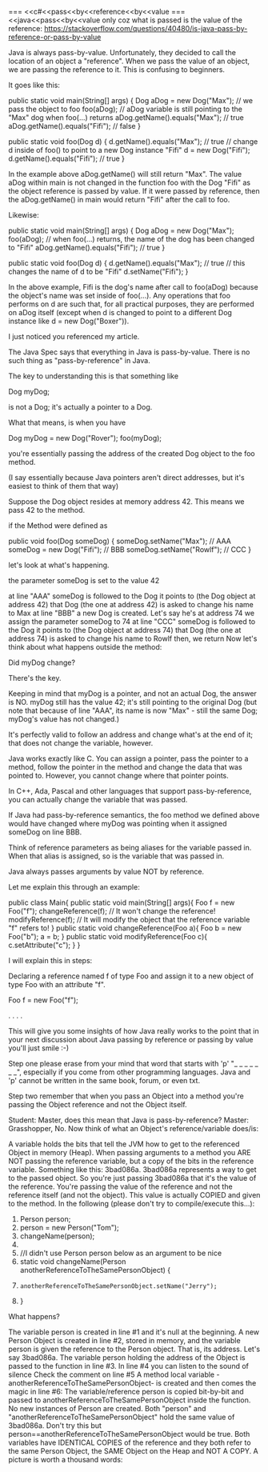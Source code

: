 
=== <<c#<<pass<<by<<reference<<by<<value
=== <<java<<pass<<by<<value only coz what is passed is the value of the reference:
https://stackoverflow.com/questions/40480/is-java-pass-by-reference-or-pass-by-value

Java is always pass-by-value. Unfortunately, they decided to call the location of an object a "reference".  When we pass the value of an object, we are passing the reference to it.  This is confusing to beginners.

It goes like this:

public static void main(String[] args) {
    Dog aDog = new Dog("Max");
    // we pass the object to foo
    foo(aDog);
    // aDog variable is still pointing to the "Max" dog when foo(...) returns
    aDog.getName().equals("Max"); // true
    aDog.getName().equals("Fifi"); // false 
}

public static void foo(Dog d) {
    d.getName().equals("Max"); // true
    // change d inside of foo() to point to a new Dog instance "Fifi"
    d = new Dog("Fifi");
    d.getName().equals("Fifi"); // true
}

In the example above aDog.getName() will still return "Max". The value aDog within main is not changed in the function foo with the Dog "Fifi" as the object reference is passed by value. If it were passed by reference, then the aDog.getName() in main would return "Fifi" after the call to foo.

Likewise:

public static void main(String[] args) {
    Dog aDog = new Dog("Max");
    foo(aDog);
    // when foo(...) returns, the name of the dog has been changed to "Fifi"
    aDog.getName().equals("Fifi"); // true
}

public static void foo(Dog d) {
    d.getName().equals("Max"); // true
    // this changes the name of d to be "Fifi"
    d.setName("Fifi");
}


In the above example, Fifi is the dog's name after call to foo(aDog) because the object's name was set inside of foo(...). Any operations that foo performs on d are such that, for all practical purposes, they are performed on aDog itself (except when d is changed to point to a different Dog instance like d = new Dog("Boxer")).


I just noticed you referenced my article.

The Java Spec says that everything in Java is pass-by-value. There is no such thing as "pass-by-reference" in Java.

The key to understanding this is that something like

Dog myDog;

is not a Dog; it's actually a pointer to a Dog.

What that means, is when you have

Dog myDog = new Dog("Rover");
foo(myDog);

you're essentially passing the address of the created Dog object to the foo method.

(I say essentially because Java pointers aren't direct addresses, but it's easiest to think of them that way)

Suppose the Dog object resides at memory address 42. This means we pass 42 to the method.

if the Method were defined as

public void foo(Dog someDog) {
    someDog.setName("Max");     // AAA
    someDog = new Dog("Fifi");  // BBB
    someDog.setName("Rowlf");   // CCC
}

let's look at what's happening.

the parameter someDog is set to the value 42

at line "AAA" someDog is followed to the Dog it points to (the Dog object at address 42)
that Dog (the one at address 42) is asked to change his name to Max
at line "BBB" a new Dog is created. Let's say he's at address 74
we assign the parameter someDog to 74 
at line "CCC" someDog is followed to the Dog it points to (the Dog object at address 74)
that Dog (the one at address 74) is asked to change his name to Rowlf
then, we return
Now let's think about what happens outside the method:

Did myDog change?

There's the key.

Keeping in mind that myDog is a pointer, and not an actual Dog, the answer is NO. myDog still has the value 42; it's still pointing to the original Dog (but note that because of line "AAA", its name is now "Max" - still the same Dog; myDog's value has not changed.)

It's perfectly valid to follow an address and change what's at the end of it; that does not change the variable, however.

Java works exactly like C. You can assign a pointer, pass the pointer to a method, follow the pointer in the method and change the data that was pointed to. However, you cannot change where that pointer points.


In C++, Ada, Pascal and other languages that support pass-by-reference, you can actually change the variable that was passed.

If Java had pass-by-reference semantics, the foo method we defined above would have changed where myDog was pointing when it assigned someDog on line BBB.

Think of reference parameters as being aliases for the variable passed in. When that alias is assigned, so is the variable that was passed in.


Java always passes arguments by value NOT by reference.

Let me explain this through an example: 

public class Main{
     public static void main(String[] args){
          Foo f = new Foo("f");
          changeReference(f); // It won't change the reference!
          modifyReference(f); // It will modify the object that the reference variable "f" refers to!
     }
     public static void changeReference(Foo a){
          Foo b = new Foo("b");
          a = b;
     }
     public static void modifyReference(Foo c){
          c.setAttribute("c");
     }
}

I will explain this in steps:

Declaring a reference named f of type Foo and assign it to a new object of type Foo with an attribute "f".

Foo f = new Foo("f");

.
.
.
.

This will give you some insights of how Java really works to the point that in your next discussion about Java passing by reference or passing by value you'll just smile :-)

Step one please erase from your mind that word that starts with 'p' "_ _ _ _ _ _ _", especially if you come from other programming languages. Java and 'p' cannot be written in the same book, forum, or even txt.

Step two remember that when you pass an Object into a method you're passing the Object reference and not the Object itself.

Student: Master, does this mean that Java is pass-by-reference?
Master: Grasshopper, No.
Now think of what an Object's reference/variable does/is:

A variable holds the bits that tell the JVM how to get to the referenced Object in memory (Heap).
When passing arguments to a method you ARE NOT passing the reference variable, but a copy of the bits in the reference variable. Something like this: 3bad086a. 3bad086a represents a way to get to the passed object.
So you're just passing 3bad086a that it's the value of the reference.
You're passing the value of the reference and not the reference itself (and not the object).
This value is actually COPIED and given to the method. 
In the following (please don't try to compile/execute this...):

1. Person person;
2. person = new Person("Tom");
3. changeName(person);
4.
5. //I didn't use Person person below as an argument to be nice
6. static void changeName(Person anotherReferenceToTheSamePersonObject) {
7.     anotherReferenceToTheSamePersonObject.setName("Jerry");
8. }

What happens?

The variable person is created in line #1 and it's null at the beginning.
A new Person Object is created in line #2, stored in memory, and the variable person is given the reference to the Person object. That is, its address. Let's say 3bad086a.
The variable person holding the address of the Object is passed to the function in line #3.
In line #4 you can listen to the sound of silence 
Check the comment on line #5
A method local variable -anotherReferenceToTheSamePersonObject- is created and then comes the magic in line #6: The variable/reference person is copied bit-by-bit and passed to anotherReferenceToTheSamePersonObject inside the function.
No new instances of Person are created.
Both "person" and "anotherReferenceToTheSamePersonObject" hold the same value of 3bad086a.
Don't try this but person==anotherReferenceToTheSamePersonObject would be true.
Both variables have IDENTICAL COPIES of the reference and they both refer to the same Person Object, the SAME Object on the Heap and NOT A COPY.
A picture is worth a thousand words:

